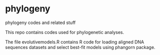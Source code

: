 # phylogeny
phylogeny codes and related stuff

This repo contains codes used for phylogenetic analyses.

The file evolutivemodels.R contains R code for loading aligned DNA sequences datasets and select best-fit models using phangorn package. 
